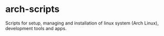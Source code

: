 # arch-scripts
Scripts for setup, managing and installation of linux system (Arch Linux), development tools and apps.
